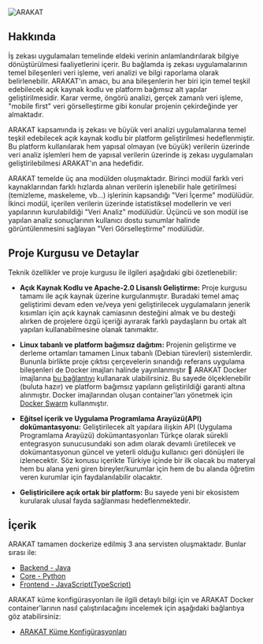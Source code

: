 ![ARAKAT](img/arakat.jpg)

## Hakkında
İş zekası uygulamaları temelinde eldeki verinin anlamlandırılarak bilgiye dönüştürülmesi faaliyetlerini içerir. Bu bağlamda iş zekası uygulamalarının temel bileşenleri veri işleme, veri analizi ve bilgi raporlama olarak belirlenebilir. ARAKAT'ın amacı, bu ana bileşenlerin her biri için temel teşkil edebilecek açık kaynak kodlu ve platform bağımsız alt yapılar geliştirilmesidir. Karar verme, öngörü analizi, gerçek zamanlı veri işleme, "mobile first" veri görselleştirme gibi konular projenin çekirdeğinde yer almaktadır.

ARAKAT kapsamında iş zekası ve büyük veri analizi uygulamalarına temel teşkil edebilecek açık kaynak kodlu bir platform geliştirilmesi hedeflenmiştir. Bu platform kullanılarak hem yapısal olmayan (ve büyük) verilerin üzerinde veri analiz işlemleri hem de yapısal verilerin üzerinde iş zekası uygulamaları geliştirilebilmesi ARAKAT'ın ana hedefidir. 

ARAKAT temelde üç ana modülden oluşmaktadır. Birinci modül farklı veri kaynaklarından farklı hızlarda alınan verilerin işlenebilir hale getirilmesi (temizleme, maskeleme, vb...) işlerinin kapsandığı "Veri İçerme" modülüdür. İkinci modül, içerilen verilerin üzerinde istatistiksel modellerin ve veri yapılarının kurulabildiği "Veri Analiz" modülüdür. Üçüncü ve son modül ise yapılan analiz sonuçlarının kullanıcı dostu sunumlar halinde görüntülenmesini sağlayan "Veri Görselleştirme" modülüdür.

## Proje Kurgusu ve Detaylar
Teknik özellikler ve proje kurgusu ile ilgileri aşağıdaki gibi özetlenebilir:

- **Açık Kaynak Kodlu ve Apache-2.0 Lisanslı Geliştirme:** Proje kurgusu tamamı ile açık kaynak üzerine kurgulanmıştır. Buradaki temel amaç geliştirimi devam eden ve/veya yeni geliştirilecek uygulamaların jenerik kısımları için açık kaynak camiasının desteğini almak ve bu desteği alırken de projelere özgü içeriği ayırarak farklı paydaşların bu ortak alt yapıları kullanabilmesine olanak tanımaktır.

- **Linux tabanlı ve platform bağımsız dağıtım:** Projenin geliştirme ve derleme ortamları tamamen Linux tabanlı (Debian türevleri) sistemlerdir. Bununla birlikte proje çıktısı çerçevelerin sınandığı referans uygulama bileşenleri de Docker imajları halinde yayınlanmıştır :whale: ARAKAT Docker imajlarına [bu bağlantıyı](https://hub.docker.com/r/arakat/) kullanarak ulabilirsiniz. Bu sayede ölçeklenebilir (buluta hazır) ve platform bağımsız yapıların geliştirildiği garanti altına alınmıştır. Docker imajlarından oluşan container'ları yönetmek için [Docker Swarm](https://docs.docker.com/engine/swarm/) kullanmıştır.

- **Eğitsel içerik ve Uygulama Programlama Arayüzü(API) dokümantasyonu:** Geliştirilecek alt yapılara ilişkin API (Uygulama Programlama Arayüzü) dokümantasyonları Türkçe olarak sürekli entegrasyon sunucusundaki son adım olarak devamlı üretilecek ve dokümantasyonun güncel ve yeterli olduğu kullanıcı geri dönüşleri ile izlenecektir. Söz konusu içerikte Türkiye içinde bir ilk olacak bu materyal hem bu alana yeni giren bireyler/kurumlar için hem de bu alanda öğretim veren kurumlar için faydalanılabilir olacaktır.

- **Geliştiricilere açık ortak bir platform:** Bu sayede yeni bir ekosistem kurularak ulusal fayda sağlanması hedeflenmektedir.

## İçerik

ARAKAT tamamen dockerize edilmiş 3 ana servisten oluşmaktadır. Bunlar sırası ile:

* [Backend - Java](./docs/arakat-backend/README.md)
* [Core - Python](./docs/arakat-core/tr/README.md)
* [Frontend - JavaScript(TypeScript)](./docs/arakat-frontend/README.md)

ARAKAT küme konfigürasyonları ile ilgili detaylı bilgi için ve ARAKAT Docker container'larının nasıl çalıştırılacağını incelemek için aşağıdaki bağlantıya göz atabilirsiniz:
* [ARAKAT Küme Konfigürasyonları](./docs/arakat-cluster-config/README.md)
